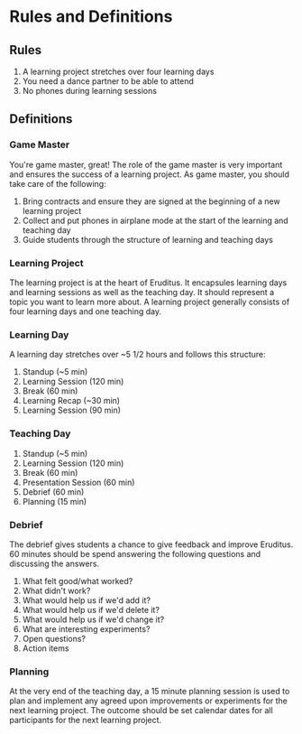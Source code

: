 # Rules and Definitions

## Rules

1. A learning project stretches over four learning days
2. You need a dance partner to be able to attend
3. No phones during learning sessions

## Definitions

### Game Master

You're game master, great! The role of the game master is very important and ensures the success of a learning project. As game master, you should take care of the following:

1. Bring contracts and ensure they are signed at the beginning of a new learning project
2. Collect and put phones in airplane mode at the start of the learning and teaching day
3. Guide students through the structure of learning and teaching days

### Learning Project

The learning project is at the heart of Eruditus. It encapsules learning days and learning sessions as well as the teaching day. It should represent a topic you want to learn more about. A learning project generally consists of four learning days and one teaching day.

### Learning Day

A learning day stretches over ~5 1/2 hours and follows this structure:

1. Standup (~5 min)
2. Learning Session (120 min)
3. Break (60 min)
4. Learning Recap (~30 min)
5. Learning Session (90 min)

### Teaching Day

1. Standup (~5 min)
2. Learning Session (120 min)
3. Break (60 min)
4. Presentation Session (60 min)
5. Debrief (60 min)
6. Planning (15 min)

### Debrief

The debrief gives students a chance to give feedback and improve Eruditus. 60 minutes should be spend answering the following questions and discussing the answers.

1. What felt good/what worked?
2. What didn't work?
3. What would help us if we'd add it?
4. What would help us if we'd delete it?
5. What would help us if we'd change it?
6. What are interesting experiments?
7. Open questions?
8. Action items

### Planning

At the very end of the teaching day, a 15 minute planning session is used to plan and implement any agreed upon improvements or experiments for the next learning project. The outcome should be set calendar dates for all participants for the next learning project.
